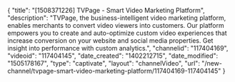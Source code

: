 {
    "title": "[1508371226] TVPage - Smart Video Marketing Platform",
    "description": "TVPage, the business-intelligent video marketing platform, enables merchants to convert video viewers into customers. Our platform empowers you to create and auto-optimize custom video experiences that increase conversion on your website and social media properties. Get insight into performance with custom analytics.",
    "channelid": "117404169",
    "videoid": "117404145",
    "date_created": "1402212715",
    "date_modified": "1505178167",
    "type": "captivate",
    "layout": "channelVideo",
    "url": "\/new-channel\/tvpage-smart-video-marketing-platform\/117404169-117404145"
}